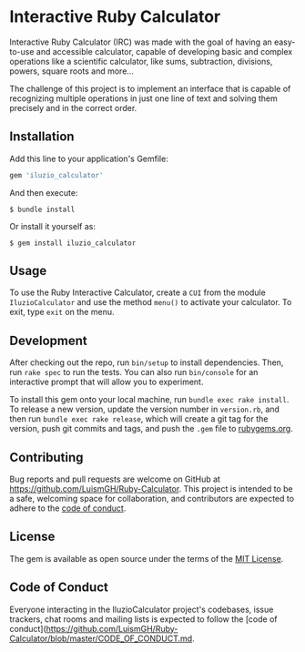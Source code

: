 # Interactive Ruby Calculator

Interactive Ruby Calculator (IRC) was made with the goal of having an easy-to-use and accessible calculator, capable of developing basic and complex operations like a scientific calculator, like sums, subtraction, divisions, powers, square roots and more...

The challenge of this project is to implement an interface that is capable of recognizing multiple operations in just one line of text and solving them precisely and in the correct order.

## Installation

Add this line to your application's Gemfile:

```ruby
gem 'iluzio_calculator'
```

And then execute:

    $ bundle install

Or install it yourself as:

    $ gem install iluzio_calculator

## Usage

To use the Ruby Interactive Calculator, create a `CUI` from the module `IluzioCalculator` and use the method `menu()` to activate your calculator. To exit, type `exit` on the menu.

## Development

After checking out the repo, run `bin/setup` to install dependencies. Then, run `rake spec` to run the tests. You can also run `bin/console` for an interactive prompt that will allow you to experiment.

To install this gem onto your local machine, run `bundle exec rake install`. To release a new version, update the version number in `version.rb`, and then run `bundle exec rake release`, which will create a git tag for the version, push git commits and tags, and push the `.gem` file to [rubygems.org](https://rubygems.org).

## Contributing

Bug reports and pull requests are welcome on GitHub at https://github.com/LuismGH/Ruby-Calculator. This project is intended to be a safe, welcoming space for collaboration, and contributors are expected to adhere to the [code of conduct](https://github.com/LuismGH/Ruby-Calculator/blob/master/CODE_OF_CONDUCT.md).


## License

The gem is available as open source under the terms of the [MIT License](https://opensource.org/licenses/MIT).

## Code of Conduct

Everyone interacting in the IluzioCalculator project's codebases, issue trackers, chat rooms and mailing lists is expected to follow the [code of conduct](https://github.com/LuismGH/Ruby-Calculator/blob/master/CODE_OF_CONDUCT.md.
